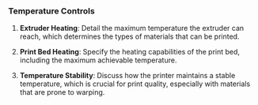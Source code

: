 ### Temperature Controls
1. **Extruder Heating**: Detail the maximum temperature the extruder can reach, which determines the types of materials that can be printed.

2. **Print Bed Heating**: Specify the heating capabilities of the print bed, including the maximum achievable temperature.

3. **Temperature Stability**: Discuss how the printer maintains a stable temperature, which is crucial for print quality, especially with materials that are prone to warping.